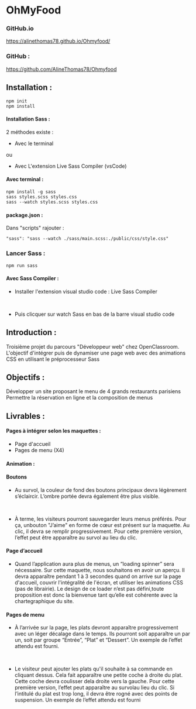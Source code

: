 # OhMyFood

### GitHub.io 

https://alinethomas78.github.io/Ohmyfood/

### GitHub :

https://github.com/AlineThomas78/Ohmyfood


## Installation : 

    npm init
    npm install 

#### Installation Sass :

2 méthodes existe : 

* Avec le terminal 

ou

*  Avec L'extension Live Sass Compiler (vsCode)

#### Avec terminal :

    npm install -g sass 
    sass styles.scss styles.css
    sass --watch styles.scss styles.css

#### package.json :

 Dans "scripts" rajouter : 

    "sass": "sass --watch ./sass/main.scss:./public/css/style.css"

### Lancer Sass :

    npm run sass

#### Avec Sass Compiler :

- Installer l'extension visual studio code : Live Sass Compiler 
<br>

- Puis clicquer sur watch Sass en bas de la barre visual studio code


## Introduction :

Troisième projet du parcours "Développeur web" chez OpenClassroom. L'objectif d'intégrer puis de dynamiser une page web avec des animations CSS en utilisant le préprocesseur Sass

## Objectifs :

Développer un site proposant le menu de 4 grands restaurants parisiens
Permettre la réservation en ligne et la composition de menus

## Livrables :


#### Pages à intégrer selon les maquettes :

- Page d'accueil
- Pages de menu (X4)

#### Animation :

#### Boutons

- Au survol, la couleur de fond des boutons principaux devra légèrement s’éclaircir. L’ombre portée devra également être plus visible.
<br>

- À terme, les visiteurs pourront sauvegarder leurs menus préférés. Pour ça, unbouton "J’aime" en forme de cœur est présent sur la maquette. Au clic, il devra se remplir progressivement. Pour cette première version, l’effet peut être apparaître au survol au lieu du clic.

#### Page d’accueil

- Quand l’application aura plus de menus, un “loading spinner” sera nécessaire. Sur cette maquette, nous souhaitons en avoir un aperçu. Il devra apparaître pendant 1 à 3 secondes quand on arrive sur la page d'accueil, couvrir l'intégralité de l'écran, et utiliser les animations CSS (pas de librairie). Le design de ce loader n’est pas défini,toute proposition est donc la bienvenue tant qu’elle est cohérente avec la chartegraphique du site.

#### Pages de menu

- À l’arrivée sur la page, les plats devront apparaître progressivement avec un léger décalage dans le temps. Ils pourront soit apparaître un par un, soit par groupe “Entrée”, “Plat” et “Dessert”. Un exemple de l’effet attendu est fourni.
<br>

- Le visiteur peut ajouter les plats qu'il souhaite à sa commande en cliquant dessus. Cela fait apparaître une petite coche à droite du plat. Cette coche devra coulisser dela droite vers la gauche. Pour cette première version, l’effet peut apparaître au survolau lieu du clic. Si l’intitulé du plat est trop long, il devra être rogné avec des points de suspension. Un exemple de l’effet attendu est fourni